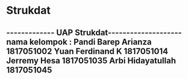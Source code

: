 # Strukdat
------------- UAP Strukdat--------------------
nama kelompok : Pandi Barep Arianza 1817051002
                Yuan Ferdinand K    1817051014
                Jerremy Hesa        1817051035
                Arbi Hidayatullah   1817051045
----------------------------------------------
